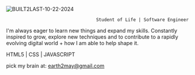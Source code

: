 

![BUILT2LAST-10-22-2024](https://github.com/user-attachments/assets/03bdfe7f-63db-44f7-8e0b-d0015c8379d6)


                                      Student of Life | Software Engineer

I'm always eager to learn new things and expand my skills. 
Constantly inspired to grow, explore new techniques and to contribute to a rapidly evolving digital world + how I am able to help shape it.

HTML5 | CSS | JAVASCRIPT 

pick my brain at: earth2may@gmail.com





<!-- - 📫 How to reach me: Linkedin, or Email! -->

